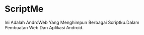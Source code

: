 # ScriptMe
Ini Adalah AndroWeb Yang Menghimpun Berbagai Scriptku.Dalam Pembuatan Web Dan Aplikasi Android.
